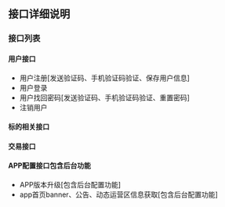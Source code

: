 ## 接口详细说明


### 接口列表


#### 用户接口

* 用户注册[发送验证码、手机验证码验证、保存用户信息]
* 用户登录
* 用户找回密码[发送验证码、手机验证码验证、重置密码]
* 注销用户

#### 标的相关接口



#### 交易接口




#### APP配置接口包含后台功能

* APP版本升级[包含后台配置功能]
* app首页banner、公告、动态运营区信息获取[包含后台配置功能]


